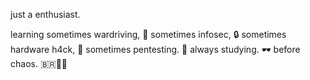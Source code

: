 just a enthusiast.

learning
sometimes wardriving, 📡
sometimes infosec, 🔒
sometimes hardware h4ck, 📎
sometimes pentesting. 🛑
always studying. 🕶️
before chaos. 🇧🇷🏴‍☠
